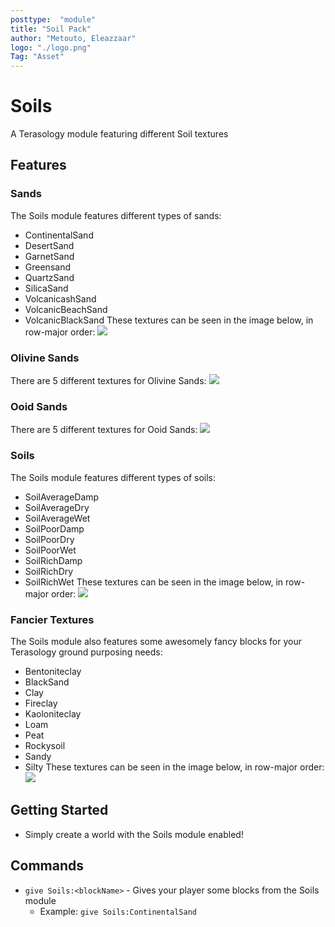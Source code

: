 ```yaml
---
posttype:  "module"  
title: "Soil Pack"
author: "Metouto, Eleazzaar"
logo: "./logo.png"
Tag: "Asset"
---
```

# Soils
A Terasology module featuring different Soil textures

## Features

### Sands
The Soils module features different types of sands: 
* ContinentalSand
* DesertSand
* GarnetSand
* Greensand
* QuartzSand
* SilicaSand
* VolcanicashSand
* VolcanicBeachSand
* VolcanicBlackSand
These textures can be seen in the image below, in row-major order:
![](media/sands.png)

### Olivine Sands
There are 5 different textures for Olivine Sands:
![](media/olivinesands.png)

### Ooid Sands
There are 5 different textures for Ooid Sands:
![](media/ooidsands.png)

### Soils 
The Soils module features different types of soils: 
* SoilAverageDamp
* SoilAverageDry
* SoilAverageWet
* SoilPoorDamp
* SoilPoorDry
* SoilPoorWet
* SoilRichDamp
* SoilRichDry
* SoilRichWet
These textures can be seen in the image below, in row-major order:
![](media/soils.png)

### Fancier Textures
The Soils module also features some awesomely fancy blocks for your Terasology ground purposing needs:
* Bentoniteclay
* BlackSand
* Clay
* Fireclay
* Kaoloniteclay
* Loam
* Peat
* Rockysoil
* Sandy
* Silty
These textures can be seen in the image below, in row-major order:
![](media/fancy.png)

## Getting Started
* Simply create a world with the Soils module enabled!

## Commands
* `give Soils:<blockName>` - Gives your player some blocks from the Soils module
  * Example: `give Soils:ContinentalSand`